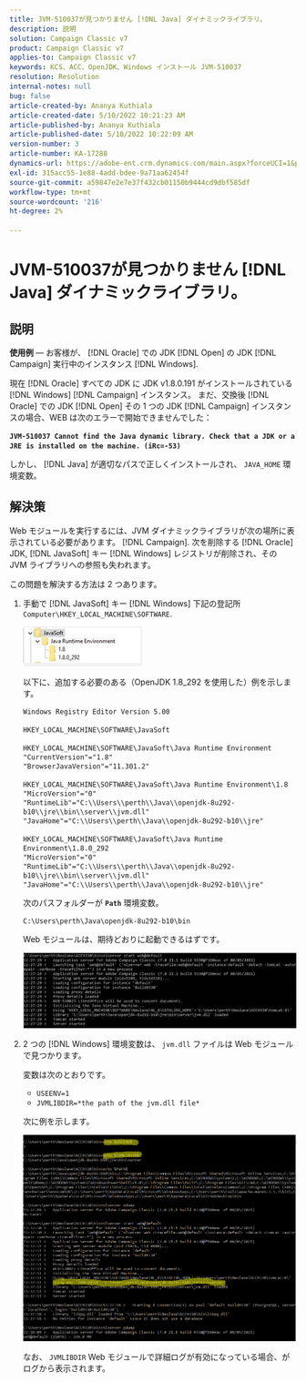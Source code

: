 ```yaml
---
title: JVM-510037が見つかりません [!DNL Java] ダイナミックライブラリ。
description: 説明
solution: Campaign Classic v7
product: Campaign Classic v7
applies-to: Campaign Classic v7
keywords: KCS、ACC、OpenJDK、Windows インストール JVM-510037
resolution: Resolution
internal-notes: null
bug: false
article-created-by: Ananya Kuthiala
article-created-date: 5/10/2022 10:21:23 AM
article-published-by: Ananya Kuthiala
article-published-date: 5/10/2022 10:22:09 AM
version-number: 3
article-number: KA-17288
dynamics-url: https://adobe-ent.crm.dynamics.com/main.aspx?forceUCI=1&pagetype=entityrecord&etn=knowledgearticle&id=dbe864eb-4ad0-ec11-a7b5-0022480a8e40
exl-id: 315acc55-1e88-4add-bdee-9a71aa62454f
source-git-commit: a59847e2e7e37f432cb01150b9444cd9dbf585df
workflow-type: tm+mt
source-wordcount: '216'
ht-degree: 2%

---
```


# JVM-510037が見つかりません [!DNL Java] ダイナミックライブラリ。

## 説明

<b>使用例</b>  — お客様が、 [!DNL Oracle] での JDK [!DNL Open] の JDK [!DNL Campaign] 実行中のインスタンス [!DNL Windows].

現在 [!DNL Oracle] すべての JDK に JDK v1.8.0.191 がインストールされている [!DNL Windows] [!DNL Campaign] インスタンス。 まだ、交換後 [!DNL Oracle] での JDK [!DNL Open] その 1 つの JDK [!DNL Campaign] インスタンスの場合、WEB は次のエラーで開始できませんでした：

<b>`JVM-510037 Cannot find the Java dynamic library. Check that a JDK or a JRE is installed on the machine. (iRc=-53)`</b>

しかし、 [!DNL Java] が適切なパスで正しくインストールされ、 `JAVA_HOME` 環境変数。

## 解決策

Web モジュールを実行するには、JVM ダイナミックライブラリが次の場所に表示されている必要があります。 [!DNL Campaign]. 次を削除する [!DNL Oracle] JDK, [!DNL JavaSoft] キー [!DNL Windows] レジストリが削除され、その JVM ライブラリへの参照も失われます。

この問題を解決する方法は 2 つあります。

1. 手動で [!DNL JavaSoft] キー [!DNL Windows] 下記の登記所 `Computer\HKEY_LOCAL_MACHINE\SOFTWARE`.

   ![](assets/de72732e-d310-ec11-b6e6-000d3a597e01.png)

   以下に、追加する必要のある（OpenJDK 1.8_292 を使用した）例を示します。

   ```
   Windows Registry Editor Version 5.00
   
   HKEY_LOCAL_MACHINE\SOFTWARE\JavaSoft
   
   HKEY_LOCAL_MACHINE\SOFTWARE\JavaSoft\Java Runtime Environment
   "CurrentVersion"="1.8"
   "BrowserJavaVersion"="11.301.2"
   
   HKEY_LOCAL_MACHINE\SOFTWARE\JavaSoft\Java Runtime Environment\1.8
   "MicroVersion"="0"
   "RuntimeLib"="C:\\Users\\perth\\Java\\openjdk-8u292-b10\\jre\\bin\\server\\jvm.dll"
   "JavaHome"="C:\\Users\\perth\\Java\\openjdk-8u292-b10\\jre"
   
   HKEY_LOCAL_MACHINE\SOFTWARE\JavaSoft\Java Runtime Environment\1.8.0_292
   "MicroVersion"="0"
   "RuntimeLib"="C:\\Users\\perth\\Java\\openjdk-8u292-b10\\jre\\bin\\server\\jvm.dll"
   "JavaHome"="C:\\Users\\perth\\Java\\openjdk-8u292-b10\\jre"
   ```

   次のパスフォルダーが <b>`Path`</b> 環境変数。

   ```
   C:\Users\perth\Java\openjdk-8u292-b10\bin
   ```

   Web モジュールは、期待どおりに起動できるはずです。

   ![](assets/f9d275cf-d910-ec11-b6e6-000d3a597e01.png)

1. 2 つの [!DNL Windows] 環境変数は、 `jvm.dll` ファイルは Web モジュールで見つかります。

   変数は次のとおりです。

   - `USEENV=1`
   - `JVMLIBDIR=*the path of the jvm.dll file*`

   次に例を示します。

   ![](assets/108e8694-d814-ec11-b6e6-002248047155.png)

   なお、 `JVMLIBDIR` Web モジュールで詳細ログが有効になっている場合、がログから表示されます。
